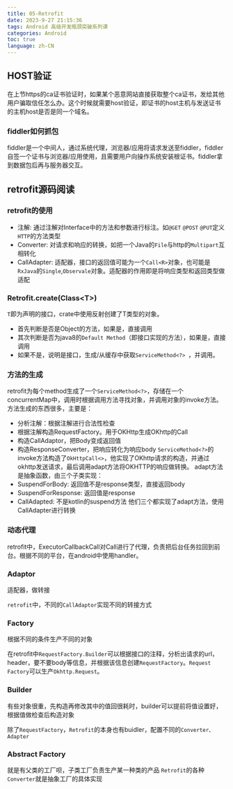 ```yaml
---
title: 05-Retrofit
date: 2023-9-27 21:15:36
tags: Android 高级开发瓶颈突破系列课
categories: Android
toc: true
language: zh-CN
---
```


## HOST验证

在上节https的ca证书验证时，如果某个恶意网站直接获取整个ca证书，发给其他用户骗取信任怎么办。这个时候就需要host验证，即证书的host主机与发送证书的主机host是否是同一个域名。

### fiddler如何抓包

fiddler是一个中间人，通过系统代理，浏览器/应用将请求发送至fiddler，fiddler自签一个证书与浏览器/应用使用，且需要用户向操作系统安装根证书。fiddler拿到数据包后再与服务器交互。

## retrofit源码阅读
### retrofit的使用
- 注解: 通过注解对Interface中的方法和参数进行标注。如`@GET` `@POST` `@PUT`定义`HTTP`的方法类型
- Converter: 对请求和响应的转换，如把一个Java的`File`与http的`Multipart`互相转化
- CallAdapter: 适配器，接口的返回值可能为一个`Call<R>`对象，也可能是`RxJava`的`Single`,`Observale`对象。适配器的作用即是将响应类型和返回类型做适配

### Retrofit.create(Class\<T\>)
`T`即为声明的接口，crate中使用反射创建了T类型的对象。
- 首先判断是否是Object的方法，如果是，直接调用
- 其次判断是否为java8的`Default Method`（即接口实现的方法），如果是，直接调用
- 如果不是，说明是接口，生成/从缓存中获取`ServiceMethod<?>
`，并调用。

### 方法的生成
retrofit为每个method生成了一个`ServiceMethod<?>`，存储在一个concurrentMap中，调用时根据调用方法寻找对象，并调用对象的invoke方法。
方法生成的东西很多，主要是：
- 分析注解：根据注解进行合法性检查
- 根据注解构造RequestFactory。用于OKHttp生成OKhttp的Call
- 构造CallAdaptor，把Body变成返回值
- 构造ResponseConverter，把响应转化为响应body
`ServiceMethod<?>`的invoke方法构造了`OkHttpCall<>`，他实现了OKhttp请求的构造，并通过okhttp发送请求，最后调用adapt方法将OKHTTP的响应做转换。
adapt方法是抽象函数，由三个子类实现：
- SuspendForBody: 返回值不是response类型，直接返回body
- SuspendForResponse: 返回值是response
- CallAdapted: 不是kotlin的suspend方法
他们三个都实现了adapt方法，使用CallAdapter进行转换

### 动态代理

retrofit中，ExecutorCallbackCall对Call进行了代理，负责把后台任务拉回到前台。根据不同的平台，在android中使用handler。

### Adaptor

适配器，做转接

`retrofit`中，不同的`CallAdaptor`实现不同的转接方式

### Factory

根据不同的条件生产不同的对象

在retrofit中`RequestFactory.Builder`可以根据接口的注释，分析出请求的url，header，要不要body等信息，并根据该信息创建`RequestFactory`。`Request Factory`可以生产`Okhttp.Request`。

### Builder

有些对象很重，先构造再修改其中的值回很耗时，builder可以提前将值设置好，根据值做检查后构造对象

除了`RequestFactory`，`Retrofit`的本身也有buidler，配置不同的`Converter、Adapter`

### Abstract Factory

就是有父类的工厂呗，子类工厂负责生产某一种类的产品
`Retrofit`的各种`Converter`就是抽象工厂的具体实现